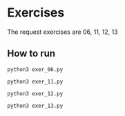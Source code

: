 # Exercises

The request exercises are 06, 11, 12, 13

## How to run

```
python3 exer_06.py
```

```
python3 exer_11.py
```

```
python3 exer_12.py
```

```
python3 exer_13.py
```